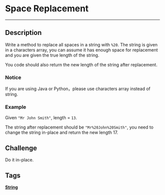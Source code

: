 # Space Replacement
-----
## Description

Write a method to replace all spaces in a string with ```%20```. The string is given in a characters array, you can assume it has enough space for replacement and you are given the true length of the string.

You code should also return the new length of the string after replacement.

### Notice
If you are using Java or Python，please use characters array instead of string.

### Example
Given ```"Mr John Smith"```, length = ```13```.

The string after replacement should be ```"Mr%20John%20Smith"```, you need to change the string in-place and return the new length 17.

## Challenge 
Do it in-place.

## Tags
**[String](http://www.lintcode.com/tag/string/)**
